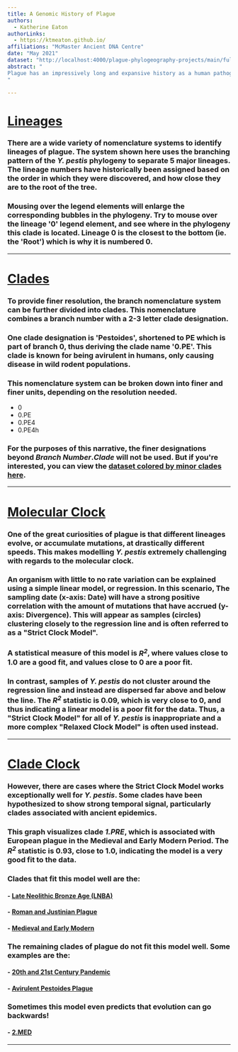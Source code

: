 ```yaml
---
title: A Genomic History of Plague
authors: 
  - Katherine Eaton
authorLinks:
  - https://ktmeaton.github.io/
affiliations: "McMaster Ancient DNA Centre"
date: "May 2021"
dataset: "http://localhost:4000/plague-phylogeography-projects/main/full/all?c=continent&d=map&p=full&transmissions=show"
abstract: "
Plague has an impressively long and expansive history as a human pathogen. The earliest evidence of the plague bacterium *Yersinia pestis* comes from ancient DNA studies dating its emergence to at least the Neolithic. Since then, *Y. pestis* has travelled extensively due to ever-expanding global trade networks and the ability to infect a diverse array of mammalian hosts. Few regions of the ancient and modern world remain untouched by this disease, as plague has an established presence on every continent except Oceania.
"

---
```


# [Lineages](http://localhost:4000/plague-phylogeography-projects/main/full/all?c=branch_number&d=tree)

### There are a wide variety of nomenclature systems to identify lineages of plague. The system shown here uses the branching pattern of the *Y. pestis* phylogeny to separate 5 major lineages. The lineage numbers have historically been assigned based on the order in which they were discovered, and how close they are to the root of the tree.

### Mousing over the legend elements will enlarge the corresponding bubbles in the phylogeny. Try to mouse over the lineage '0' legend element, and see where in the phylogeny this clade is located. Lineage 0 is the closest to the bottom (ie. the 'Root') which is why it is numbered 0.

---

# [Clades](http://localhost:4000/plague-phylogeography-projects/main/full/all?c=branch_major&d=tree)

### To provide finer resolution, the branch nomenclature system can be further divided into clades. This nomenclature combines a branch number with a 2-3 letter clade designation.

### One clade designation is 'Pestoides', shortened to PE which is part of branch 0, thus deriving the clade name '0.PE'. This clade is known for being avirulent in humans, only causing disease in wild rodent populations.

### This nomenclature system can be broken down into finer and finer units, depending on the resolution needed.

- 0
- 0.PE
- 0.PE4
- 0.PE4h

### For the purposes of this narrative, the finer designations beyond *Branch Number*.*Clade* will not be used. But if you're interested, you can view the [dataset colored by minor clades here](http://localhost:4000/plague-phylogeography-projects/main/full/all?c=branch_minor&d=tree&legend=open&p=full).

---

# [Molecular Clock](http://localhost:4000/plague-phylogeography-projects/main/full/all?branches=hide&c=branch_major&d=tree&l=scatter&regression=show&scatterY=div)

### One of the great curiosities of plague is that different lineages evolve, or accumulate mutations, at drastically different speeds. This makes modelling *Y. pestis* extremely challenging with regards to the molecular clock.

### An organism with little to no rate variation can be explained using a simple linear model, or regression. In this scenario, The sampling date (x-axis: Date) will have a strong positive correlation with the amount of mutations that have accrued (y-axis: Divergence). This will appear as samples (circles) clustering closely to the regression line and is often referred to as a "Strict Clock Model". 

### A statistical measure of this model is *R<sup>2</sup>*, where values close to 1.0 are a good fit, and values close to 0 are a poor fit.

### In contrast, samples of *Y. pestis* do not cluster around the regression line and instead are dispersed far above and below the line. The *R<sup>2</sup>* statistic is 0.09, which is very close to 0, and thus indicating a linear model is a poor fit for the data. Thus, a "Strict Clock Model" for all of *Y. pestis* is inappropriate and a more complex "Relaxed Clock Model" is often used instead.

---

# [Clade Clock](http://localhost:4000/plague-phylogeography-projects/main/full/1.PRE?branches=hide&c=branch_major&l=scatter&p=grid&regression=show&scatterY=div&tl=country&transmissions=hide)

### However, there are cases where the Strict Clock Model works exceptionally well for *Y. pestis*. Some clades have been hypothesized to show strong temporal signal, particularly clades associated with ancient epidemics.

### This graph visualizes clade *1.PRE*, which is associated with European plague in the Medieval and Early Modern Period. The *R<sup>2</sup>* statistic is 0.93, close to 1.0, indicating the model is a very good fit to the data.

### Clades that fit this model well are the:
#### - [Late Neolithic Bronze Age (LNBA)](http://localhost:4000/plague-phylogeography-projects/main/full/0.PRE?branches=hide&c=branch_major&l=scatter&p=grid&regression=show&scatterY=div&tl=country&transmissions=hide)
#### - [Roman and Justinian Plague](http://localhost:4000/plague-phylogeography-projects/main/full/0.ANT4?branches=hide&c=branch_major&l=scatter&p=grid&regression=show&scatterY=div&tl=country&transmissions=hide)
#### - [Medieval and Early Modern](http://localhost:4000/plague-phylogeography-projects/main/full/1.PRE?branches=hide&c=branch_major&l=scatter&p=grid&regression=show&scatterY=div&tl=country&transmissions=hide)

### The remaining clades of plague do not fit this model well. Some examples are the:
#### - [20th and 21st Century Pandemic](http://localhost:4000/plague-phylogeography-projects/main/full/1.ORI?branches=hide&c=branch_major&l=scatter&p=grid&regression=show&scatterY=div&tl=country&transmissions=hide)
#### - [Avirulent Pestoides Plague](http://localhost:4000/plague-phylogeography-projects/main/full/0.PE?branches=hide&c=branch_major&l=scatter&p=grid&regression=show&scatterY=div&tl=country&transmissions=hide)

### Sometimes this model even predicts that evolution can go backwards!
#### - [2.MED](http://localhost:4000/plague-phylogeography-projects/main/full/2.MED?branches=hide&c=branch_major&l=scatter&p=grid&regression=show&scatterY=div&tl=country&transmissions=hide)

---